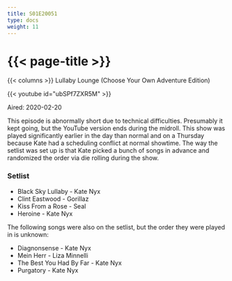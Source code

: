 ```yaml
---
title: S01E20051
type: docs
weight: 11
---
```


# {{< page-title >}}

{{< columns >}}
Lullaby Lounge (Choose Your Own Adventure Edition)

{{< youtube id="ubSPf7ZXR5M" >}}

Aired: 2020-02-20

This episode is abnormally short due to technical difficulties.  Presumably it kept going, but the YouTube version ends during the midroll.  This show was played significantly earlier in the day than normal and on a Thursday because Kate had a scheduling conflict at normal showtime.  The way the setlist was set up is that Kate picked a bunch of songs in advance and randomized the order via die rolling during the show.

### Setlist
* Black Sky Lullaby - Kate Nyx
* Clint Eastwood - Gorillaz
* Kiss From a Rose - Seal
* Heroine - Kate Nyx

The following songs were also on the setlist, but the order they were played in is unknown:
* Diagnonsense - Kate Nyx
* Mein Herr - Liza Minnelli
* The Best You Had By Far - Kate Nyx
* Purgatory - Kate Nyx
